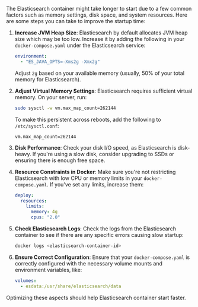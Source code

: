 The Elasticsearch container might take longer to start due to a few common factors such as memory settings, disk space, and system resources. Here are some steps you can take to improve the startup time:

1. **Increase JVM Heap Size**:
   Elasticsearch by default allocates JVM heap size which may be too low. Increase it by adding the following in your `docker-compose.yaml` under the Elasticsearch service:
   ```yaml
   environment:
     - "ES_JAVA_OPTS=-Xms2g -Xmx2g"
   ```
   Adjust `2g` based on your available memory (usually, 50% of your total memory for Elasticsearch).

2. **Adjust Virtual Memory Settings**:
   Elasticsearch requires sufficient virtual memory. On your server, run:
   ```bash
   sudo sysctl -w vm.max_map_count=262144
   ```
   To make this persistent across reboots, add the following to `/etc/sysctl.conf`:
   ```
   vm.max_map_count=262144
   ```

3. **Disk Performance**:
   Check your disk I/O speed, as Elasticsearch is disk-heavy. If you're using a slow disk, consider upgrading to SSDs or ensuring there is enough free space.

4. **Resource Constraints in Docker**:
   Make sure you're not restricting Elasticsearch with low CPU or memory limits in your `docker-compose.yaml`. If you've set any limits, increase them:
   ```yaml
   deploy:
     resources:
       limits:
         memory: 4g
         cpus: "2.0"
   ```

5. **Check Elasticsearch Logs**:
   Check the logs from the Elasticsearch container to see if there are any specific errors causing slow startup:
   ```bash
   docker logs <elasticsearch-container-id>
   ```

6. **Ensure Correct Configuration**:
   Ensure that your `docker-compose.yaml` is correctly configured with the necessary volume mounts and environment variables, like:
   ```yaml
   volumes:
     - esdata:/usr/share/elasticsearch/data
   ```

Optimizing these aspects should help Elasticsearch container start faster.